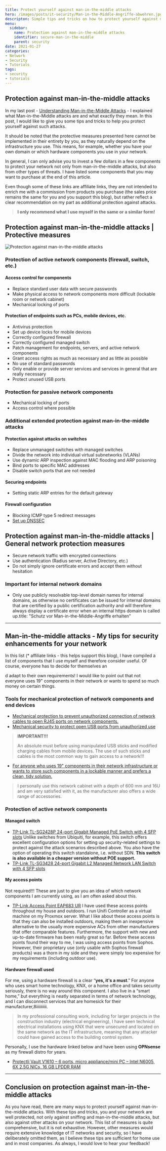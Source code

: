 ```yaml
---
title: Protect yourself against man-in-the-middle attacks
hero: /images/posts/it-security/Man-in-the-Middle-Angriffe-abwehren.jpg
descripton: Simple tips and tricks on how to protect yourself against man-in-the-middle attacks.
menu:
  sidebar:
    name: Protection against man-in-the-middle attacks
    identifier: secure-man-in-the-middle
    parent: security
date: 2021-01-27
categories: 
- Network
- Security
- Tutorials
tags: 
- security
- tutorials
---
```


## Protection against man-in-the-middle attacks
In my last post - [Understanding Man-in-the-Middle Attacks](https://secure-bits.org/man-in-the-middle/) - I explained what Man-in-the-Middle attacks are and what exactly they mean. In this post, I would like to give you some tips and tricks to help you protect yourself against such attacks.

It should be noted that the protective measures presented here cannot be implemented in their entirety by you, as they naturally depend on the infrastructure you use. This means, for example, whether you have your own domain or which hardware components you use in your network.

In general, I can only advise you to invest a few dollars in a few components to protect your network not only from man-in-the-middle attacks, but also from other types of threats.
I have listed some components that you may want to purchase at the end of this article.

Even though some of these links are affiliate links, they are not intended to enrich me with a commission from products you purchase (the sales price remains the same for you and you support this blog), but rather reflect a clear recommendation on my part as additional protection against attacks.

> **I only recommend what I use myself in the same or a similar form!**

## Protection against man-in-the-middle attacks | Protective measures
![Protection against man-in-the-middle attacks](/images/posts/it-security/Man-in-the-Middle-Angriffe-abwehren.jpg)

### Protection of active network components (firewall, switch, etc.)
#### Access control for components
- Replace standard user data with secure passwords
- Make physical access to network components more difficult (lockable room or network cabinet)
- Mechanical locking of ports
#### Protection of endpoints such as PCs, mobile devices, etc.
- Antivirus protection
- Set up device locks for mobile devices
- Correctly configured firewall
- Correctly configured managed switch
- Patch management for endpoints, servers, and active network components
- Grant access rights as much as necessary and as little as possible
- No use of standard passwords
- Only enable or provide server services and services in general that are really necessary
- Protect unused USB ports
### Protection for passive network components
- Mechanical locking of ports
- Access control where possible
### Additional extended protection against man-in-the-middle attacks
#### Protection against attacks on switches
- Replace unmanaged switches with managed switches
- Divide the network into individual virtual subnetworks (VLANs)
- Use dynamic ARP inspection against MAC flooding and ARP poisoning
- Bind ports to specific MAC addresses
- Disable switch ports that are not needed
#### Securing endpoints
- Setting static ARP entries for the default gateway
#### Firewall configuration
- Blocking ICMP type 5 redirect messages
- [Set up DNSSEC](https://de.wikipedia.org/wiki/Domain_Name_System_Security_Extensions#:~:text=Die%20Domain%20Name%20System%20Security,und%20Integrit%C3%A4t%20der%20Daten%20erweitern.)
 
## Protection against man-in-the-middle attacks | General network protection measures
- Secure network traffic with encrypted connections
- Use authentication (Radius server, Active Directory, etc.)
- Do not simply ignore certificate errors and accept them without hesitation
### Important for internal network domains
- Only use publicly resolvable top-level domain names for internal domains, as otherwise no certificates can be issued for internal domains that are certified by a public certification authority and will therefore always display a certificate error when an internal https domain is called up.title: "Schutz vor Man-in-the-Middle-Angriffe erhalten"

---

## Man-in-the-middle attacks - My tips for security enhancements for your network
In this list (* affiliate links - this helps support this blog), I have compiled a list of components that I use myself and therefore consider useful.
Of course, everyone has to decide for themselves an

d adapt to their own requirements! I would like to point out that not everyone uses 19" components in their network or wants to spend so much money on certain things.
### Tools for mechanical protection of network components and end devices
- [Mechanical protection to prevent unauthorized connection of network cables to open RJ45 ports on network components.](https://amzn.to/4lzR1mG)
- [Mechanical security to protect open USB ports from unauthorized use](https://amzn.to/4kGzVCp)
> **IMPORTANT!!!**
>
> An absolute must before using manipulated USB sticks and modified charging cables from mobile devices. The use of such sticks and cables is the most common way to gain access to a network!!!
- [For anyone who uses 19" components in their network infrastructure or wants to store such components in a lockable manner and prefers a clean, tidy solution.](https://amzn.to/3GWI4om)
> I personally use this network cabinet with a depth of 600 mm and 16U and am very satisfied with it, as the manufacturer also offers a wide range of accessories.
### Protection of active network components
#### Managed switch
- [TP-Link TL-SG2428P 24-port Gigabit Managed PoE Switch with 4 SFP slots](https://amzn.to/46hwXko)
Unlike switches from Ubiquiti, for example, this switch offers excellent configuration options for setting up security-related settings to protect against the attack scenarios described above.
You also have the option of operating this switch standalone, i.e. without SDN.
**This switch is also available in a cheaper version without POE support.**
- [TP-Link TL-SG3428 24-port Gigabit L2 Managed Network LAN Switch with 4 SFP slots](https://amzn.to/3IxMiU1)

#### My access points
Not required!!! These are just to give you an idea of which network components I am currently using, as I am often asked about this.
- [TP-Link Access Point EAP683 UR](https://amzn.to/4f2uJYA)
I have used these access points throughout my house and outdoors. I run Unifi Controller as a virtual machine on my Proxmox server.
What I like about these access points is that they can also be installed outdoors, making them an inexpensive alternative to the usually more expensive ACs from other manufacturers that offer comparable features.
Furthermore, the support with new and up-to-date firmware has been really great so far.
Before these access points found their way to me, I was using access points from Sophos. However, their proprietary use (only usable with Sophos firewall products) was a thorn in my side and they were simply too expensive for my requirements (including outdoor use).
#### Hardware firewall used
For me, using a hardware firewall is a clear “**yes, it's a must**.”
For anyone who uses smart home technology, KNX, or a home office and takes security seriously, there is no way around this component.
I also live in a “smart home,” but everything is neatly separated in terms of network technology, and I can disconnect services that are homesick for their manufacturer,8iiiiiiiiii.
> In my professional consulting work, including for larger projects in the construction industry (electrical engineering), I have seen technical electrical installations using KNX that were unsecured and located on the same network as the IT infrastructure, meaning that any attacker could have gained access to the building control system.
>
Personally, I use the hardware linked below and have been using **OPNsense** as my firewall distro for years.
- [Protectli Vault V1610 – 6 ports, micro appliance/mini PC – Intel N6005, 6X 2.5G NICs, 16 GB LPDDR RAM](https://amzn.to/3IPrirQ)

---

## Conclusion on protection against man-in-the-middle attacks
As you have read, there are many ways to protect yourself against man-in-the-middle attacks.
With these tips and tricks, you and your network are well protected, not only against sniffing and man-in-the-middle attacks, but also against other attacks on your network.
This list of measures is quite comprehensive, but it is not exhaustive. However, other measures would require extensive knowledge of IT networks and security, so I have deliberately omitted them, as I believe these tips are sufficient for home use and in most companies.
As always, I would love to hear your feedback!
